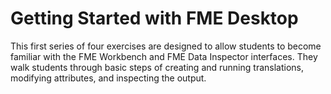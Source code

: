 # Getting Started with FME Desktop

This first series of four exercises are designed to allow students to become familiar with the FME Workbench and FME Data Inspector interfaces. They walk students through basic steps of creating and running translations, modifying attributes, and inspecting the output.
